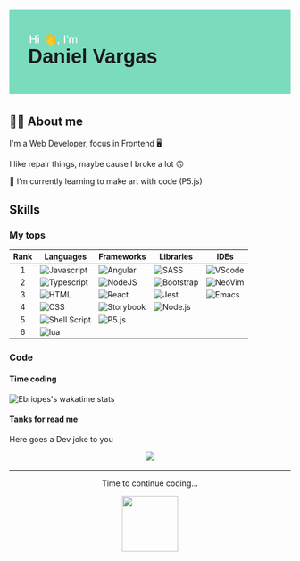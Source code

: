 <!-- https://github.com/ikatyang/emoji-cheat-sheet/blob/master/README.md -->

<!-- https://reheader.glitch.me/ -->

# ![I'm Daniel Vargas](header.png)

## 🧑‍💻 About me

I'm a Web Developer, focus in Frontend 🖥️

I like repair things, maybe cause I broke a lot 🙃

🌱 I’m currently learning to make art with code (P5.js)


## Skills

### My tops

| Rank | Languages                                                                                                           | Frameworks                                                                                                     | Libraries                                                                                                      | IDEs                                                                                                                  |
| :--: | ------------------------------------------------------------------------------------------------------------------- | -------------------------------------------------------------------------------------------------------------- | -------------------------------------------------------------------------------------------------------------- | --------------------------------------------------------------------------------------------------------------------- |
|  1   | ![Javascript](https://img.shields.io/badge/JavaScript-323330?style=for-the-badge&logo=javascript&logoColor=F7DF1E)  | ![Angular](https://img.shields.io/badge/Angular-DD0031?style=for-the-badge&logo=angular&logoColor=white)       | ![SASS](https://img.shields.io/badge/Sass-CC6699?style=for-the-badge&logo=sass&logoColor=white)                | ![VScode](https://img.shields.io/badge/VSCode-0078D4?style=for-the-badge&logo=visual%20studio%20code&logoColor=white) |
|  2   | ![Typescript](https://img.shields.io/badge/TypeScript-007ACC?style=for-the-badge&logo=typescript&logoColor=white)   | ![NodeJS](https://img.shields.io/badge/Node.js-339933?style=for-the-badge&logo=nodedotjs&logoColor=white)      | ![Bootstrap](https://img.shields.io/badge/Bootstrap-563D7C?style=for-the-badge&logo=bootstrap&logoColor=white) | ![NeoVim](https://img.shields.io/badge/NeoVim-%2357A143.svg?&style=for-the-badge&logo=neovim&logoColor=white)         |
|  3   | ![HTML](https://img.shields.io/badge/HTML5-E34F26?style=for-the-badge&logo=html5&logoColor=white)                   | ![React](https://img.shields.io/badge/React-20232A?style=for-the-badge&logo=react&logoColor=61DAFB)            | ![Jest](https://img.shields.io/badge/Jest-C21325?style=for-the-badge&logo=jest&logoColor=white)                | ![Emacs](https://img.shields.io/badge/Emacs-%237F5AB6.svg?&style=for-the-badge&logo=gnu-emacs&logoColor=white)        |
|  4   | ![CSS](https://img.shields.io/badge/CSS3-1572B6?style=for-the-badge&logo=css3&logoColor=white)                      | ![Storybook](https://img.shields.io/badge/storybook-FF4785?style=for-the-badge&logo=storybook&logoColor=white) | ![Node.js](https://img.shields.io/badge/Express.js-000000?style=for-the-badge&logo=express&logoColor=white)    |
|  5   | ![Shell Script](https://img.shields.io/badge/Shell_Script-121011?style=for-the-badge&logo=gnu-bash&logoColor=white) | ![P5.js](https://img.shields.io/badge/p5%20js-ED225D?style=for-the-badge&logo=p5dotjs&logoColor=white)         |
|  6   | ![lua](https://img.shields.io/badge/Lua-2C2D72?style=for-the-badge&logo=lua&logoColor=white)                        |

<!-- | Tools      |
| ---------- |
| Git        |
| NX         |
| Jest       |
| Serverless |
| Linux      | -->

<!-- <details>
<summary> I want learn about </summary>

| Languages | Libraries |
| --------- | --------- |
|           |           |

</details> -->

### Code

#### Time coding

![Ebriopes's wakatime stats](https://github-readme-stats.vercel.app/api/wakatime?username=ebriopes&layout=compact&langs_count=8&hide_border=true&theme=omni)

#### Tanks for read me

Here goes a Dev joke to you

<!-- https://github.com/ABSphreak/readme-jokes -->

<p align="center">
<img src="https://readme-jokes.vercel.app/api?hideBorder&theme=omni">
</p>

---

<p align="center">Time to continue coding...</p>
<p align="center">
<img  width="100" height="100" src="https://media.giphy.com/media/1NYkJ0wTvncdXV5dN5/giphy.gif">
</p>

<!-- https://github.com/devicons/devicon/ -->

<!-- https://github.com/antonkomarev/github-profile-views-counter
![](https://komarev.com/ghpvc/?username=ebriopes) -->

<!-- https://shields.io/ -->

<!-- https://github.com/omidnikrah/github-readme-stackoverflow
![Daniel Vargas StackOverflow](https://github-readme-stackoverflow.vercel.app/?userID=14294371&layout=full&theme=dark) -->

<!-- (https://github.com/anuraghazra/github-readme-stats) -->
<!-- ![Ebriopes's GitHub stats](https://github-readme-stats.vercel.app/api?username=ebriopes&show_icons=true&hide_border=true&theme=omni) -->
<!-- ![Top Langs](https://github-readme-stats.vercel.app/api/top-langs/?username=ebriopes&layout=compact&hide_border=true&theme=omni) -->
<!-- ![Readme Card](https://github-readme-stats.vercel.app/api/pin/?username=ebriopes&repo=jobless_potato&show_owner=true&hide_border=true&theme=omni) -->

<!-- (https://git.io/streak-stats) -->
<!-- ![GitHub Streak](https://streak-stats.demolab.com?user=ebriopes&theme=omni&hide_border=true&date_format=%5BY%20%5DM%20j&mode=weekly) -->

<!-- https://github.com/omidnikrah/github-readme-medium -->
<!-- ![Ebriopes Medium](https://github-readme-medium.vercel.app/?username=ebriopes&limit=2&bg=191622&text=ff79c6)] -->

<!-- Resources to improve our profile readme -->

<!-- https://github.com/soroushchehresa/github-readme-linkedin -->
<!-- https://github.com/jojoee/jojoee -->
<!-- https://github.com/pujux/git-badges -->
<!-- https://github.com/jwenjian/visitor-badge -->
<!-- https://github.com/simple-icons/simple-icons#cdn-usage -->
<!-- https://github.com/alexandresanlim/Badges4-README.md-Profile -->

<!--
**Ebriopes/Ebriopes** is a ✨ _special_ ✨ repository because its `README.md` (this file) appears on your GitHub profile.

Here are some ideas to get you started:

- 🔭 I’m currently working on ...
- 🌱 I’m currently learning ...
- 👯 I’m looking to collaborate on ...
- 🤔 I’m looking for help with ...
- 💬 Ask me about ...
- 📫 How to reach me: ...
- 😄 Pronouns: ...
- ⚡ Fun fact: ...
-->
